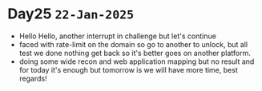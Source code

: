 # Day25 `22-Jan-2025`
- Hello Hello, another interrupt in challenge but let's continue
- faced with rate-limit on the domain so go to another to unlock, but all test we done nothing get back so it's better goes on another platform.
- doing some wide recon and web application mapping but no result and for today it's enough but tomorrow is we will have more time, best regards!
